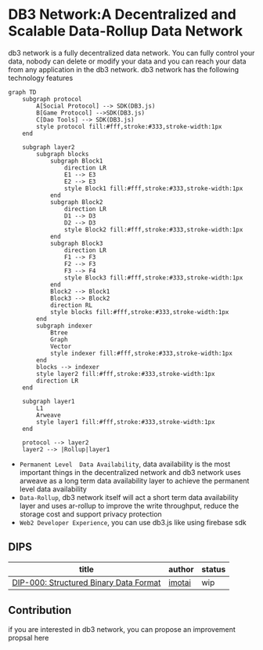 # DB3 Network:A Decentralized and Scalable Data-Rollup Data Network



db3 network is a fully decentralized data network. You can fully control your data, nobody can delete or modify your data and you can reach your data from any application in the db3 network. db3 network has the following technology features
```mermaid
graph TD
    subgraph protocol
        A[Social Protocol] --> SDK(DB3.js)
        B[Game Protocol] -->SDK(DB3.js)
        C[Dao Tools] --> SDK(DB3.js)
        style protocol fill:#fff,stroke:#333,stroke-width:1px
    end

    subgraph layer2
        subgraph blocks
            subgraph Block1
                direction LR
                E1 --> E3
                E2 --> E3
                style Block1 fill:#fff,stroke:#333,stroke-width:1px
            end
            subgraph Block2
                direction LR
                D1 --> D3
                D2 --> D3
                style Block2 fill:#fff,stroke:#333,stroke-width:1px
            end
            subgraph Block3
                direction LR
                F1 --> F3
                F2 --> F3
                F3 --> F4
                style Block3 fill:#fff,stroke:#333,stroke-width:1px
            end
            Block2 --> Block1
            Block3 --> Block2
            direction RL
            style blocks fill:#fff,stroke:#333,stroke-width:1px
        end
        subgraph indexer
            Btree
            Graph
            Vector
            style indexer fill:#fff,stroke:#333,stroke-width:1px
        end
        blocks --> indexer
        style layer2 fill:#fff,stroke:#333,stroke-width:1px
        direction LR
    end

    subgraph layer1
        L1
        Arweave
        style layer1 fill:#fff,stroke:#333,stroke-width:1px
    end

    protocol --> layer2
    layer2 --> |Rollup|layer1
```

* `Permanent Level  Data Availability`, data availability is the most important things in the decentralized network and db3 network uses arweave as a long term data availability layer to achieve the permanent level data availability
* `Data-Rollup`, db3 network itself will act a short term data availability layer and uses ar-rollup to improve the write throughput, reduce the storage cost and support privacy protection
* `Web2 Developer Experience`, you can use db3.js like using firebase sdk

## DIPS
| title   |    author     | status |
|----------|-------------|---------|
|[DIP-000: Structured Binary Data Format](./dips/dip-000.md)| [imotai](https://github.com/imotai) | wip |

## Contribution

if you are interested in db3 network, you can propose an improvement propsal here

